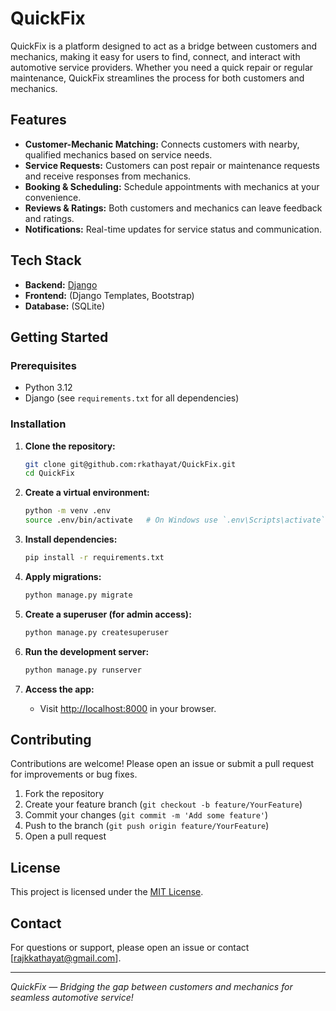 # QuickFix

QuickFix is a platform designed to act as a bridge between customers and mechanics, making it easy for users to find, connect, and interact with automotive service providers. Whether you need a quick repair or regular maintenance, QuickFix streamlines the process for both customers and mechanics.

## Features

- **Customer-Mechanic Matching:** Connects customers with nearby, qualified mechanics based on service needs.
- **Service Requests:** Customers can post repair or maintenance requests and receive responses from mechanics.
- **Booking & Scheduling:** Schedule appointments with mechanics at your convenience.
- **Reviews & Ratings:** Both customers and mechanics can leave feedback and ratings.
- **Notifications:** Real-time updates for service status and communication.

## Tech Stack

- **Backend:** [Django](https://www.djangoproject.com/)
- **Frontend:** (Django Templates, Bootstrap)
- **Database:** (SQLite)

## Getting Started

### Prerequisites

- Python 3.12
- Django (see `requirements.txt` for all dependencies)

### Installation

1. **Clone the repository:**
    ```bash
    git clone git@github.com:rkathayat/QuickFix.git
    cd QuickFix
    ```

2. **Create a virtual environment:**
    ```bash
    python -m venv .env
    source .env/bin/activate   # On Windows use `.env\Scripts\activate`
    ```

3. **Install dependencies:**
    ```bash
    pip install -r requirements.txt
    ```

4. **Apply migrations:**
    ```bash
    python manage.py migrate
    ```

5. **Create a superuser (for admin access):**
    ```bash
    python manage.py createsuperuser
    ```

6. **Run the development server:**
    ```bash
    python manage.py runserver
    ```

7. **Access the app:**
    - Visit [http://localhost:8000](http://localhost:8000) in your browser.

## Contributing

Contributions are welcome! Please open an issue or submit a pull request for improvements or bug fixes.

1. Fork the repository
2. Create your feature branch (`git checkout -b feature/YourFeature`)
3. Commit your changes (`git commit -m 'Add some feature'`)
4. Push to the branch (`git push origin feature/YourFeature`)
5. Open a pull request

## License

This project is licensed under the [MIT License](LICENSE).

## Contact

For questions or support, please open an issue or contact [rajkkathayat@gmail.com].

---

*QuickFix — Bridging the gap between customers and mechanics for seamless automotive service!*
